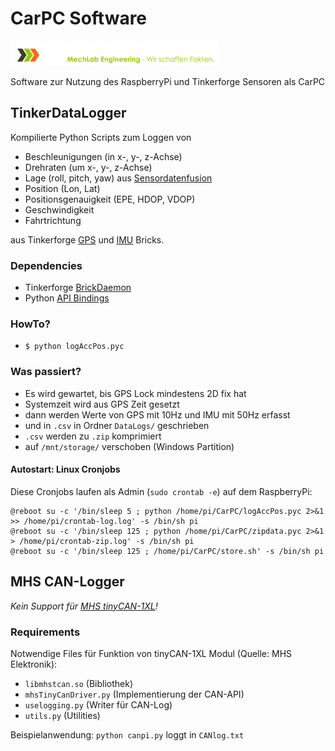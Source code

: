 CarPC Software
=================

![Logo](Logo.png)

Software zur Nutzung des RaspberryPi und Tinkerforge Sensoren als CarPC

## TinkerDataLogger

Kompilierte Python Scripts zum Loggen von

* Beschleunigungen (in x-, y-, z-Achse)
* Drehraten (um x-, y-, z-Achse)
* Lage (roll, pitch, yaw) aus [Sensordatenfusion](http://www.tinkerforge.com/de/doc/Hardware/Bricks/IMU_Brick.html#funktionsweise)
* Position (Lon, Lat)
* Positionsgenauigkeit (EPE, HDOP, VDOP)
* Geschwindigkeit
* Fahrtrichtung

aus Tinkerforge [GPS](http://www.tinkerforge.com/de/doc/Hardware/Bricklets/GPS.html#gps-bricklet) und [IMU](http://www.tinkerforge.com/de/doc/Hardware/Bricks/IMU_Brick.html#imu-brick) Bricks.

### Dependencies

* Tinkerforge [BrickDaemon](http://www.tinkerforge.com/de/doc/Software/Brickd.html)
* Python [API Bindings](http://www.tinkerforge.com/de/doc/Downloads.html#bindings-und-beispiele)

### HowTo?

* `$ python logAccPos.pyc`

### Was passiert?

* Es wird gewartet, bis GPS Lock mindestens 2D fix hat
* Systemzeit wird aus GPS Zeit gesetzt
* dann werden Werte von GPS mit 10Hz und IMU mit 50Hz erfasst
* und in `.csv` in Ordner `DataLogs/` geschrieben
* `.csv` werden zu `.zip` komprimiert
* auf `/mnt/storage/` verschoben (Windows Partition)

#### Autostart: Linux Cronjobs

Diese Cronjobs laufen als Admin (`sudo crontab -e`) auf dem RaspberryPi:

```
@reboot su -c '/bin/sleep 5 ; python /home/pi/CarPC/logAccPos.pyc 2>&1 >> /home/pi/crontab-log.log' -s /bin/sh pi
@reboot su -c '/bin/sleep 125 ; python /home/pi/CarPC/zipdata.pyc 2>&1 > /home/pi/crontab-zip.log' -s /bin/sh pi
@reboot su -c '/bin/sleep 125 ; /home/pi/CarPC/store.sh' -s /bin/sh pi
```

## MHS CAN-Logger

_Kein Support für [MHS tinyCAN-1XL](http://www.mhs-elektronik.de/index.php?module=content&action=show&page=tinycan_hardware)!_

### Requirements

Notwendige Files für Funktion von tinyCAN-1XL Modul (Quelle: MHS Elektronik):

- `libmhstcan.so` (Bibliothek)
- `mhsTinyCanDriver.py` (Implementierung der CAN-API)
- `uselogging.py` (Writer für CAN-Log)
- `utils.py` (Utilities)

Beispielanwendung: `python canpi.py` loggt in `CANlog.txt`

